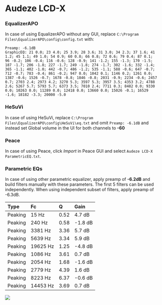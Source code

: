 # Audeze LCD-X

### EqualizerAPO
In case of using EqualizerAPO without any GUI, replace `C:\Program Files\EqualizerAPO\config\config.txt`
with:
```
Preamp: -6.1dB
GraphicEQ: 21 0.0; 23 4.0; 25 3.9; 28 3.6; 31 3.0; 34 2.3; 37 1.6; 41 1.2; 45 1.1; 49 1.0; 54 0.9; 60 0.8; 66 0.8; 72 0.6; 79 0.4; 87 0.1; 96 -0.2; 106 -0.4; 116 -0.6; 128 -0.9; 141 -1.2; 155 -1.3; 170 -1.5; 187 -1.7; 206 -1.8; 227 -1.7; 249 -1.8; 274 -1.7; 302 -1.6; 332 -1.4; 365 -1.1; 402 -1.0; 442 -0.7; 486 -1.2; 535 -1.1; 588 -0.6; 647 -0.7; 712 -0.7; 783 -0.4; 861 -0.2; 947 0.0; 1042 0.1; 1146 0.2; 1261 0.0; 1387 -0.6; 1526 -0.7; 1678 -0.8; 1846 -0.8; 2031 -0.9; 2234 -0.6; 2457 0.7; 2703 2.4; 2973 4.2; 3270 5.3; 3597 5.3; 3957 3.5; 4353 3.2; 4788 2.6; 5267 5.7; 5793 5.7; 6373 3.5; 7010 2.4; 7711 0.3; 8482 0.0; 9330 0.0; 10263 0.0; 11289 0.0; 12418 0.0; 13660 0.0; 15026 -0.1; 16529 -1.6; 18182 -3.3; 20000 -5.0
```

### HeSuVi
In case of using HeSuVi, replace `C:\Program Files\EqualizerAPO\config\HeSuVi\eq.txt` and omit `Preamp:
-6.1dB` and instead set Global volume in the UI for both channels to **-60**

### Peace
In case of using Peace, click *Import* in Peace GUI and select `Audeze LCD-X ParametricEQ.txt`.

### Parametric EQs
In case of using other parametric equalizer, apply preamp of **-6.2dB** and build filters manually
with these parameters. The first 5 filters can be used independently.
When using independent subset of filters, apply preamp of -6.3dB.

| Type    | Fc       |    Q | Gain    |
|:--------|:---------|:-----|:--------|
| Peaking | 15 Hz    | 0.52 | 4.7 dB  |
| Peaking | 240 Hz   | 0.58 | -1.8 dB |
| Peaking | 3381 Hz  | 3.36 | 5.7 dB  |
| Peaking | 5639 Hz  | 3.34 | 5.9 dB  |
| Peaking | 19625 Hz | 1.25 | -4.8 dB |
| Peaking | 1086 Hz  | 3.61 | 0.7 dB  |
| Peaking | 2054 Hz  | 1.68 | -1.6 dB |
| Peaking | 2779 Hz  | 4.39 | 1.6 dB  |
| Peaking | 8223 Hz  | 6.37 | -0.6 dB |
| Peaking | 14453 Hz | 3.69 | 0.7 dB  |

![](https://raw.githubusercontent.com/jaakkopasanen/AutoEq/master/results/innerfidelity/sbaf-serious/Audeze%20LCD-X/Audeze%20LCD-X.png)